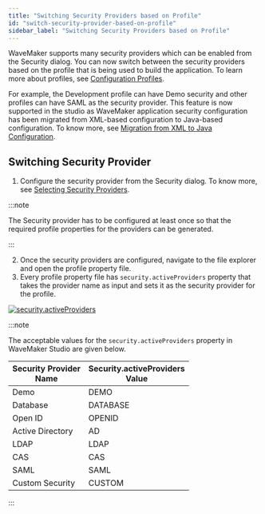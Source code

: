 ```yaml
---
title: "Switching Security Providers based on Profile"
id: "switch-security-provider-based-on-profile"
sidebar_label: "Switching Security Providers based on Profile"
---
```


WaveMaker supports many security providers which can be enabled from the Security dialog.
You can now switch between the security providers based on the profile that is being used to build the application. To learn more about profiles, see [Configuration Profiles](/learn/app-development/deployment/configuration-profiles/).

For example, the Development profile can have Demo security and other profiles can have SAML as the security provider. This feature is now supported in the studio as WaveMaker application security configuration has been migrated from XML-based configuration to Java-based configuration. To know more, see [Migration from XML to Java Configuration](/learn/blog/2023/09/05/xml-to-java-configuration-migration.md).

## Switching Security Provider

1. Configure the security provider from the Security dialog. To know more, see [Selecting Security Providers](/learn/app-development/app-security/authentication/#selecting-security-providers).
 
:::note

The Security provider has to be configured at least once so that the required profile properties for the providers can be generated.

:::

2. Once the security providers are configured, navigate to the file explorer and open the profile property file.
3. Every profile property file has `security.activeProviders` property that takes the provider name as input and sets it as the security provider for the profile.

[![security.activeProviders](/learn/assets/security-active-providers.png)](/learn/assets/security-active-providers.png)

:::note

The acceptable values for the `security.activeProviders` property in WaveMaker Studio are given below.

| Security Provider <br/>Name | Security.activeProviders <br/>Value |
| ----- | ------ |
|Demo|DEMO|
|Database|DATABASE|
|Open ID|OPENID|
|Active Directory|AD|
|LDAP|LDAP|
|CAS|CAS|
|SAML|SAML|
|Custom Security|CUSTOM|

:::

